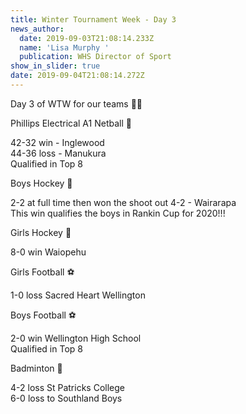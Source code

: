 ```yaml
---
title: Winter Tournament Week - Day 3
news_author:
  date: 2019-09-03T21:08:14.233Z
  name: 'Lisa Murphy '
  publication: WHS Director of Sport
show_in_slider: true
date: 2019-09-04T21:08:14.272Z
---
```

Day 3 of WTW for our teams 💚💛

Phillips Electrical A1 Netball 🏐  
42-32 win - Inglewood  
44-36 loss - Manukura  
Qualified in Top 8

Boys Hockey 🏑  
2-2 at full time then won the shoot out 4-2 - Wairarapa  
This win qualifies the boys in Rankin Cup for 2020!!!

Girls Hockey 🏑  
8-0 win Waiopehu

Girls Football ⚽️  
1-0 loss Sacred Heart Wellington

Boys Football ⚽️  
2-0 win Wellington High School  
Qualified in Top 8

Badminton 🏸  
4-2 loss St Patricks College  
6-0 loss to Southland Boys
